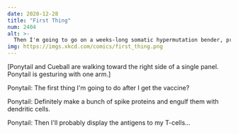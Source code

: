 ```yaml
---
date: 2020-12-28
title: "First Thing"
num: 2404
alt: >-
  Then I'm going to go on a weeks-long somatic hypermutation bender, producing ever-more targeted antibodies, while I continue to remain distanced and follow guidance from public health authorities.
img: https://imgs.xkcd.com/comics/first_thing.png
---
```

[Ponytail and Cueball are walking toward the right side of a single panel. Ponytail is gesturing with one arm.]

Ponytail: The first thing I'm going to do after I get the vaccine?

Ponytail: Definitely make a bunch of spike proteins and engulf them with dendritic cells.

Ponytail: Then I'll probably display the antigens to my T-cells...